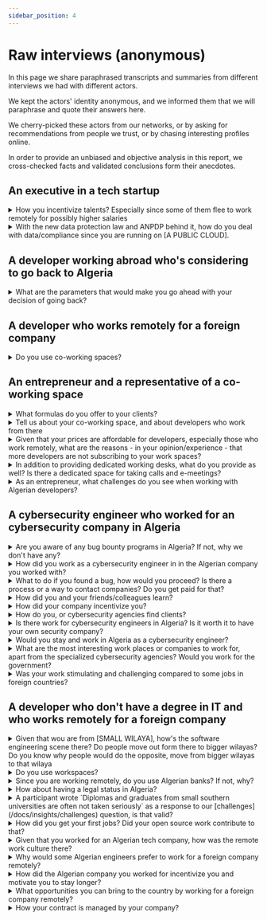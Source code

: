 ```yaml
---
sidebar_position: 4
---
```


# Raw interviews (anonymous)

In this page we share paraphrased transcripts and summaries from different interviews we had with different actors.

We kept the actors' identity anonymous, and we informed them that we will paraphrase and quote their answers here.

We cherry-picked these actors from our networks, or by asking for recommendations from people we trust, or by chasing interesting profiles online.

In order to provide an unbiased and objective analysis in this report, we cross-checked facts and validated conclusions form their anecdotes.

## An executive in a tech startup 

<details>
    <summary>
    How you incentivize talents? Especially since some of them flee to work remotely for possibly higher salaries 
    </summary>

    - It is definitely hard to compete with salaries that remote working offer, if you have a startup in Algeria your revenues are in Algerian dinars, you can't match salaries developers can get with remote working positions (especially that they're in foreign currencies with high exchange rates).

    However, to retain talents we increased salaries, and we provide more perks for our developers such as credits to use some VTC services, business SIM cards, career growth and promotion programs, and we offer exceptional *gifts* for our loyal employees.

    We can't really compare salaries to what developers can get from remote working, those who work remotely generally don't pay taxes, and CNAS/CASNOS.
  
</details>

<details>
    <summary>
    With the new data protection law and ANPDP behind it, how do you deal with data/compliance since you are running on [A PUBLIC CLOUD].
    </summary>

    We are aware of the law, and we work with our lawyers to clarify it. We know that there is a process and a document to apply for if you want to move your data to the cloud.
</details>

## A developer working abroad who's considering to go back to Algeria

<details>
    <summary>
    What are the parameters that would make you go ahead with your decision of going back?
    </summary>

    - I want to have a remote job, or a decent business in Algeria. I don't want to have a regular job in Algeria, but have my own business there.
    - I have to have a citizenship, or a permanent settlement permit from the country where I currently live in. Then I will be able to go back in Algeria while still having the freedom of movement, I want to travel for whatever reason I want, anytime I want, and my Algerian passport is not enough.

    But what I'm more concerned about is:

    - My job security here [in the foreign country], labor laws and the economic situation provide a safe and a stable work environment.
    - Algerian laws and bureaucracy and banking systems are unclear, and navigating through them is more challenging with the lack of professionalism of some individuals, if you want to submit a certain application you might be stopped by a random agent stating that this law doesn't exist, or we still didn't receive a notice stating that this law is applicable.
</details>

## A developer who works remotely for a foreign company

<details>
<summary>Do you use co-working spaces?</summary>

No, I prefer to work from home. I don't find working from co-working spaces productive because:

- It's not always quite.
- We had a lot of internet issues, we needed to bring our own 4G modems.
- Commuting might be a challenge, by car we get stuck in traffic.
- It's easier for me to just wake up and start working as early as possible.

However, pricing is not an issue.
</details>

## An entrepreneur and a representative of a co-working space

<details>
<summary>What formulas do you offer to your clients?</summary>

- Renting a desk per day
- A "desk" monthly subscription,
- A "dedicated desk" monthly subscription
- Private office.

Meeting rooms can be booked separately (each membership has its limits).
</details>

<details>
<summary>Tell us about your co-working space, and about developers who work from there</summary>

- We can host up to 30 members in our space. 
- We have [less than 10 developers] working remotely from our office.
- All of our current members work remotely for foreign companies
</details>


<details>
<summary>Given that your prices are affordable for developers, especially those who work remotely, what are the reasons - in your opinion/experience - that more developers are not subscribing to your work spaces?</summary>

- We think that developers do not like to "break their flow", they like to work from their comfort-zones, their homes.
- We think that some developers might be introverts, and don't want to socialize.
</details>

<details>
<summary>In addition to providing dedicated working desks, what do you provide as well? Is there a dedicated space for taking calls and e-meetings?</summary>

Renting desks might not be a very profitable, therefor we offer more services in parallel:

- We organize events and meetups.
- We provide domiciliation services for startups and companies.
- We also run a startups acceleration program.

</details>
<details>

<summary>As an entrepreneur, what challenges do you see when working with Algerian developers?</summary>

- It is hard to evaluate skills and match them with salaries, some developers *"act spoiled"*, they ask for high salaries and they often under-deliver.
- It is very challenging to create a professional specification document (cachier de charges) and to make sure that it's being followed and respected by developers.
- Billing and invoicing are also an issue.
- We have problems with our culture, we lack professionalism in interactions between entrepreneurs/businesses and developers.
</details> 


## A cybersecurity engineer who worked for an cybersecurity company in Algeria

<details>
<summary>Are you aware of any bug bounty programs in Algeria? If not, why we don't have any?</summary>

As far as I know, there are no bug bounty programs in Algeria, such programs require strategic and financial planning and that comes with maturity.

As there are no bug bounty programs, security enthusiasts are not allowed to pentest and scan applications without authorizations and contracts.

To have bug bounty programs, companies have to plan and communicate this, they have to have a good engineering and security culture, then they have to allocate budgets and the right people to manage these programs and to confirm findings before they reward researchers.
</details>

<details>
<summary>How did you work as a cybersecurity engineer in in the Algerian company you worked with?</summary>

My company provides security consulting services, as an engineer I was assigned to projects and missions at clients' sites to either person pentesting, or to work on incident response for detecting and responding to cyberthreats, security breaches or cyberattacks.

We also provided adversary emulation (adversary simulation or threat emulation) tests and services for clients. The company also provides other security-related services such as governance, the deployment, and integration with security and protection solutions.
</details>

<details>
<summary>What to do if you found a bug, how would you proceed? Is there a process or a way to contact companies? Do you get paid for that?</summary>

This has three cases:

- If you are working as a contractor, or you are paid to perform a penetrating: Then you just need to document your findings and your recommendations to your client.
- If you are an external party, and you found a bug accidentally, for example it was too obvious or you can clearly see that they're using a vulnerable version of a certain technology: Then you can "try" to contact them, you may try reaching out to them by email or through their public communication channels, or do the most realistic approach: Find a connection, or someone who knows someone so you can report it unofficially.

  Since companies don't have any bug bounty programs, they can't just pay you for this, not in an "official" way at least. Sometimes a "Thank you" is the best/only thing you can get from them.

- If you an external party, and you are not authorized to run a pentest or to scan their products, you may get into serious problems, at best you may get a call from the police, and at worst you can get into the court, or even worse if things gets to the National Defense Ministry (MDN).

</details>

<details>
<summary>How did you and your friends/colleagues learn?</summary>

We got the basics of computer science (operating systems, networking, algorithms, etc) from our formal education, in college we learned how to be methodic which is crucial in our jobs as cybersecurity engineers. We also learned basics of security but the classes there were very basic.

We learned most of the things by ourselves from online courses and from the many events our students group organized, our students group used to organize events, workshops and CTF competitions. We participated in teams to global competitions, and we hosted our own CTF games and invited other students to come and play.

I also learned a lot from my job, from the challenges I faced and from the trainings my company offered and from preparing to pass certificates.
</details>

<details>
<summary>How did your company incentivize you?</summary>

They paid a very good salary compared to the job market, they also offered bonuses for on-site assignments we used to do.

Our transportation to client sites was covered, the company paid for our VTC services and that was really important especially that public transport is one of the pain points in my city.

When possible, for example when we finish our pentesting and we are on the documentation phase, we were allowed to work remotely which was important for me.

High-performing engineers were always rewarded with promotions and bonuses. If someone performing well and going above and beyond, they can even offer to renegotiate their salary and promote them.

If I want to work again for an Algerian company, I would chose this company again.
</details>

<details>
<summary>How do you, or cybersecurity agencies find clients?</summary>

We get assigned to projects, the projects are obtained through connections, or through open tenders (appel d'offres) by companies.

Sometimes companies reach out to us to perform incident responses after they have been attacked or have a data breach.
</details>

<details>
<summary>Is there work for cybersecurity engineers in Algeria? Is it worth it to have your own security company?</summary>

There are many companies already operating in Algeria, there are clients, and some companies hire internal security teams or engineers.

However, with a less mature culture when it comes to security, we don't have that high of a demand on security until something goes wrong, when companies gets attacked there when they'd hire us to do incident response operations.

Many engineers prefer to work remotely for foreign companies for a much higher salary in foreign currencies.

</details>


<details>
<summary>Would you stay and work in Algeria as a cybersecurity engineer?</summary>

For me, I have chosen not to stay. In Algeria you can't grow financially with your salary, achieving financial milestones (buying a house, getting a car, etc) may take a lot of time.

Me and many of my friends left the country to work, and some left to continue their studies.

If I stayed in Algeria, I'd do as many of my friends are doing:

- Working full-time remotely for a foreign company and getting paid in foreign currencies.
- Working as developers or getting any job, and take cybersecurity gigs (freelance) online, and do bug bounties hunting.
</details>

<details>
<summary>What are the most interesting work places or companies to work for, apart from the specialized cybersecurity agencies? Would you work for the government?</summary>

No I would not work for the government for many reasons, especially because of the very low salary and for the work environment and the culture.

I would work  the foreign companies that are based in Algeria (multinationals), banks or big telecommunication companies, these are a little bit better and have a better environment and a more established culture.

Foreign companies often have to comply with global standards set by their higher management in other countries which sets very high standards, for example [A COMPANY]'s cybersecurity strategy, and approved tools and software is decided from a higher council in the company's CTO/CISO departments in [COMPANY'S COUNTRY], and us in Algeria we have to adhere to their standards and apply their recommendations.

Some with good work environment provide training materials, for example banks have training budgets, sometimes they even sponsor their engineers to pass certificates.
</details>


<details>
<summary>Was your work stimulating and challenging compared to some jobs in foreign countries?</summary>

Yes, some missions were (technically) challenging, and they were interesting.

In [A FOREIGN COUNTRY] for example, when we want to perform pentesting we have a lot of planning and requirements gathering, and if we are missing a requirement we tend to waste a lot of time requesting things from different parties. In Algeria, some things are a little bit agile/fluid, you can just ask someone to do something and they could do it immediately, with a looser process we had more freedom to do our job in Algeria.
</details>

## A developer who don't have a degree in IT and who works remotely for a foreign company

<details>
<summary>Given that wou are from [SMALL WILAYA], how's the software engineering scene there? Do people move out form there to bigger wilayas? Do you know why people would do the opposite, move from bigger wilayas to that wilaya</summary>

Software engineers here either move to [THE NEAREST BIG WILAYA], or to Algiers where they'd have more chances and opportunities. Others build applications for local businesses. And -of course- some of us work remotely for foreign companies.

For the third question (Why people move from bigger wilayas to that wilaya?), I myself worked and lived in Algiers, when I found a remote job, I moved back to [SMALL WILAYA] as the costs of living a way lower here, I could save a lot of money here.
</details>

<details>
<summary>Do you use workspaces?</summary>

No there no coworking spaces in my wilaya. But I wouldn't use them, co-working spaces are usually not a place where I can be productive, they're places for events, people are there for networking and chatting which makes them very noisy and counterproductive.
</details>

<details>
<summary>Since you are working remotely, do you use Algerian banks? If not, why?</summary>

I don't use any local banks, I use [AN ONLINE BANK] and wire the money to some contacts.

That's easier for me than relying on our banks here, and it gives me better rates.
</details>

<details>
<summary>How about having a legal status in Algeria?</summary>

I don't really care about that, I prefer saving more money and paying doctors and for medicines if I need them, than to pay for social services funds. My savings will also be my retirement funds.

I don't see why should I have the new auto-entrepreneur card, it's a way to only make me pay taxes.
</details>

<details>
<summary>A participant wrote `Diplomas and graduates from small southern universities are often not taken seriously` as a response to our [challenges](/docs/insights/challenges) question, is that valid?</summary>

Yes and no.

In our jobs, skills are more important than degrees. One just need to prove their skills and apply, degrees and where they're from don't really matter.

I was getting paid better than graduates from ESI, I was their mentor there.
</details>

<details>
<summary>How did you get your first jobs? Did your open source work contribute to that?</summary>

Definitely, open source helped me get many clients for me freelance work, and it helped me noticed and got me some job offers.

With my CV, previous experiences, and my open source work, I could get more interesting opportunities.

Open source also taught me a lot, I learned a lot from it.
</details>

<details>
<summary>Given that you worked for an Algerian tech company, how was the remote work culture there?</summary>

During COVID time, we moved to a remote work setup, and after that the company was open for a culture shift, as we were still productive when working from home, they even downsized their offices and adjusted to a hybrid/remote work setup.
</details>

<details>
<summary>Why would some Algerian engineers prefer to work for a foreign company remotely?</summary>

Money.

And because some Algeria clients/companies look down at IT and IT people, while foreigners see its important and then they value our talents more.
</details>

<details>
<summary>How did the Algerian company you worked for incentivize you and motivate you to stay longer?</summary>

The provided a relocation package, they rented an apartment for their developers who came from outside the wilaya.

They also do some internal events which were really nice where employees get together around food or offsites...

If someone wants to leave the company they'd try to keep them and present counter offers, unless the person is leaving to work remotely for a foreign company, then they know they can't match their new salary.
</details>

<details>
<summary>What opportunities you can bring to the country by working for a foreign company remotely?</summary>

I can bring new digital products my company is providing, I can talk to my management so they consider extending to Algeria, but I feel we are not ready as a country.

Our population is not educated in terms of technology, people pay money to travel agencies so they book them tickets instead of just going online and booking them with their Eddahabia card.
</details>

<details>
<summary>How your contract is managed by your company?</summary>

I just had to sign it online, and it was accepted by the company.

We work on trust basis, I deliver what I'm supposed to do and they pay me on time.

My contract was even accepted by my online bank when I needed to justify my income.
</details>
<!-- 
<details>
<summary>
</summary>
</details> -->
